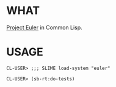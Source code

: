 # WHAT

[Project Euler](http://projecteuler.net/) in Common Lisp.


# USAGE

    CL-USER> ;;; SLIME load-system "euler"
    
    CL-USER> (sb-rt:do-tests)
